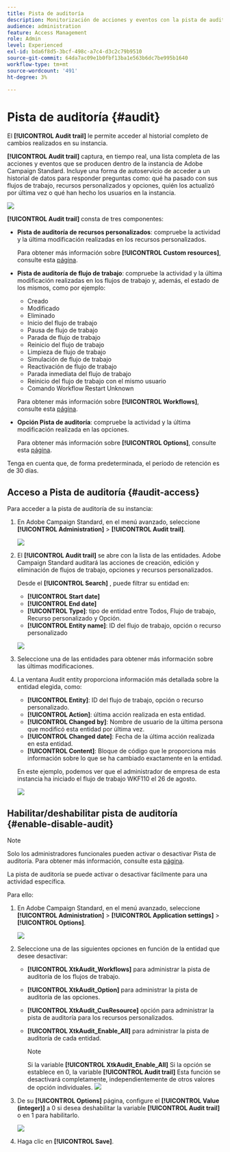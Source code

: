 ```yaml
---
title: Pista de auditoría
description: Monitorización de acciones y eventos con la pista de auditoría de Campaign
audience: administration
feature: Access Management
role: Admin
level: Experienced
exl-id: bda6f8d5-3bcf-498c-a7c4-d3c2c79b9510
source-git-commit: 64da7ac09e1b0fbf13ba1e563b6dc7be995b1640
workflow-type: tm+mt
source-wordcount: '491'
ht-degree: 3%

---
```


# Pista de auditoría {#audit}

El **[!UICONTROL Audit trail]** le permite acceder al historial completo de cambios realizados en su instancia.

**[!UICONTROL Audit trail]** captura, en tiempo real, una lista completa de las acciones y eventos que se producen dentro de la instancia de Adobe Campaign Standard. Incluye una forma de autoservicio de acceder a un historial de datos para responder preguntas como: qué ha pasado con sus flujos de trabajo, recursos personalizados y opciones, quién los actualizó por última vez o qué han hecho los usuarios en la instancia.

![](assets/audit-trail.png)

**[!UICONTROL Audit trail]** consta de tres componentes:

* **Pista de auditoría de recursos personalizados**: compruebe la actividad y la última modificación realizadas en los recursos personalizados.

   Para obtener más información sobre **[!UICONTROL Custom resources]**, consulte esta [página](../../developing/using/key-steps-to-add-a-resource.md).

* **Pista de auditoría de flujo de trabajo**: compruebe la actividad y la última modificación realizadas en los flujos de trabajo y, además, el estado de los mismos, como por ejemplo:

   * Creado
   * Modificado
   * Eliminado
   * Inicio del flujo de trabajo
   * Pausa de flujo de trabajo
   * Parada de flujo de trabajo
   * Reinicio del flujo de trabajo
   * Limpieza de flujo de trabajo
   * Simulación de flujo de trabajo
   * Reactivación de flujo de trabajo
   * Parada inmediata del flujo de trabajo
   * Reinicio del flujo de trabajo con el mismo usuario
   * Comando Workflow Restart Unknown

   Para obtener más información sobre **[!UICONTROL Workflows]**, consulte esta [página](../../automating/using/get-started-workflows.md).

* **Opción Pista de auditoría**: compruebe la actividad y la última modificación realizada en las opciones.

   Para obtener más información sobre **[!UICONTROL Options]**, consulte esta [página](../../administration/using/about-campaign-standard-settings.md).

Tenga en cuenta que, de forma predeterminada, el período de retención es de 30 días.

## Acceso a Pista de auditoría {#audit-access}

Para acceder a la pista de auditoría de su instancia:

1. En Adobe Campaign Standard, en el menú avanzado, seleccione **[!UICONTROL Administration]** > **[!UICONTROL Audit trail]**.

   ![](assets/audit-trail.png)

1. El **[!UICONTROL Audit trail]** se abre con la lista de las entidades. Adobe Campaign Standard auditará las acciones de creación, edición y eliminación de flujos de trabajo, opciones y recursos personalizados.

   Desde el **[!UICONTROL Search]** , puede filtrar su entidad en:

   * **[!UICONTROL Start date]**
   * **[!UICONTROL End date]**
   * **[!UICONTROL Type]**: tipo de entidad entre Todos, Flujo de trabajo, Recurso personalizado y Opción.
   * **[!UICONTROL Entity name]**: ID del flujo de trabajo, opción o recurso personalizado

   ![](assets/audit-trail_2.png)

1. Seleccione una de las entidades para obtener más información sobre las últimas modificaciones.

1. La ventana Audit entity proporciona información más detallada sobre la entidad elegida, como:

   * **[!UICONTROL Entity]**: ID del flujo de trabajo, opción o recurso personalizado.
   * **[!UICONTROL Action]**: última acción realizada en esta entidad.
   * **[!UICONTROL Changed by]**: Nombre de usuario de la última persona que modificó esta entidad por última vez.
   * **[!UICONTROL Changed date]**: Fecha de la última acción realizada en esta entidad.
   * **[!UICONTROL Content]**: Bloque de código que le proporciona más información sobre lo que se ha cambiado exactamente en la entidad.

   En este ejemplo, podemos ver que el administrador de empresa de esta instancia ha iniciado el flujo de trabajo WKF110 el 26 de agosto.

   ![](assets/audit-trail_3.png)

## Habilitar/deshabilitar pista de auditoría {#enable-disable-audit}

>[!NOTE]
>
> Solo los administradores funcionales pueden activar o desactivar Pista de auditoría. Para obtener más información, consulte esta [página](../../administration/using/users-management.md#functional-administrators).

La pista de auditoría se puede activar o desactivar fácilmente para una actividad específica.

Para ello:

1. En Adobe Campaign Standard, en el menú avanzado, seleccione **[!UICONTROL Administration]** > **[!UICONTROL Application settings]** > **[!UICONTROL Options]**.

   ![](assets/audit-trail_4.png)

1. Seleccione una de las siguientes opciones en función de la entidad que desee desactivar:

   * **[!UICONTROL XtkAudit_Workflows]** para administrar la pista de auditoría de los flujos de trabajo.
   * **[!UICONTROL XtkAudit_Option]** para administrar la pista de auditoría de las opciones.
   * **[!UICONTROL XtkAudit_CusResource]** opción para administrar la pista de auditoría para los recursos personalizados.
   * **[!UICONTROL XtkAudit_Enable_All]** para administrar la pista de auditoría de cada entidad.

      >[!NOTE]
      >
      >Si la variable **[!UICONTROL XtkAudit_Enable_All]** Si la opción se establece en 0, la variable **[!UICONTROL Audit trail]** Esta función se desactivará completamente, independientemente de otros valores de opción individuales.
   ![](assets/audit-trail_5.png)

1. De su **[!UICONTROL Options]** página, configure el **[!UICONTROL Value (integer)]** a 0 si desea deshabilitar la variable **[!UICONTROL Audit trail]** o en 1 para habilitarlo.

   ![](assets/audit-trail_6.png)

1. Haga clic en **[!UICONTROL Save]**.
